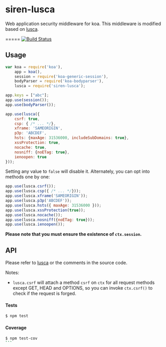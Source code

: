 siren-lusca
=====

Web application security middleware for koa. This middleware is modified based on [lusca](https://github.com/krakenjs/lusca).

=====
[![Build Status](https://travis-ci.org/TerenceZ/siren-lusca.png)](https://travis-ci.org/TerenceZ/siren-lusca)

## Usage

```js
var koa = require('koa'),
	app = koa(),
	session = require('koa-generic-session'),
    bodyParser = require('koa-bodyparser'),
	lusca = require('siren-lusca');

app.keys = ["abc"];
app.use(session());
app.use(bodyParser());

app.use(lusca({
    csrf: true,
    csp: { /* ... */},
    xframe: 'SAMEORIGIN',
    p3p: 'ABCDEF',
    hsts: {maxAge: 31536000, includeSubDomains: true},
    xssProtection: true,
    nocache: true,
    nosniff: {noETag: true},
    ienoopen: true
}));
```

Setting any value to `false` will disable it. Alternately, you can opt into methods one by one:

```js
app.use(lusca.csrf());
app.use(lusca.csp({ /* ... */}));
app.use(lusca.xframe('SAMEORIGIN'));
app.use(lusca.p3p('ABCDEF'));
app.use(lusca.hsts({ maxAge: 31536000 }));
app.use(lusca.xssProtection(true));
app.use(lusca.nocache());
app.use(lusca.nosniff({noETag: true}));
app.use(lusca.ienoopen());
```

__Please note that you must ensure the existence of `ctx.session`.__

## API
Please refer to [lusca](https://github.com/krakenjs/lusca) or the comments in the source code.

Notes:
- `lusca.csrf` will attach a method `csrf` on `ctx` for all request methods except GET, HEAD and OPTIONS, so you can invoke `ctx.csrf()` to check if the request is forged.

#### Tests
```bash
$ npm test
```

#### Coverage
````bash
$ npm test-cov
```